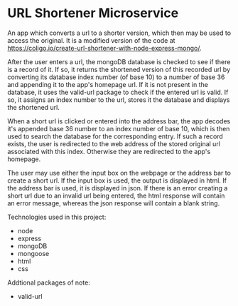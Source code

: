 # URL Shortener Microservice
An app which converts a url to a shorter version, which then may be used to access the original. It is a modified version of the code at https://coligo.io/create-url-shortener-with-node-express-mongo/.

After the user enters a url, the mongoDB database is checked to see if there is a record of it. If so, it returns the shortened version of this recorded url by converting its database index number (of base 10) to a number of base 36 and appending it to the app's homepage url. If it is not present in the database, it uses the valid-url package to check if the entered url is valid. If so, it assigns an index number to the url, stores it the database and displays the shortened url.

When a short url is clicked or entered into the address bar, the app decodes it's appended base 36 number to an index number of base 10, which is then used to search the database for the corresponding entry. If such a record exists, the user is redirected to the web address of the stored original url associated with this index. Otherwise they are redirected to the app's homepage.

The user may use either the input box on the webpage or the address bar to create a short url. If the input box is used, the output is displayed in html. If the address bar is used, it is displayed in json. If there is an error creating a short url due to an invalid url being entered, the html response will contain an error message, whereas the json response will contain a blank string.

Technologies used in this project:
* node
* express
* mongoDB
* mongoose
* html
* css

Addtional packages of note:
* valid-url
